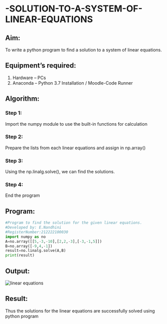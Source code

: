 # -SOLUTION-TO-A-SYSTEM-OF-LINEAR-EQUATIONS
## Aim:
To write a python program to find a solution to a system of linear equations.

## Equipment’s required:
1. 	Hardware – PCs
2. 	Anaconda – Python 3.7 Installation / Moodle-Code Runner

## Algorithm:

### Step 1: 
Import the numpy module to use the built-in functions for calculation

### Step 2: 
Prepare the lists from each linear equations and assign in np.array()

### Step 3: 
Using the np.linalg.solve(), we can find the solutions.

### Step 4: 
End the program

## Program:
```python program
#Program to find the solution for the given linear equations.
#Developed by: E.Nandhini
#RegisterNumber:212222100030
import numpy as no
A=no.array([[5,-3,-10],[2,2,-3],[-3,-1,5]])
B=no.array([-9,4,-1])
result=no.linalg.solve(A,B)
print(result)
```
## Output:
![linear equations](https://user-images.githubusercontent.com/121998147/229991538-6971d0a0-93d0-4f4e-b1b5-2b57b6f291b7.png)


## Result: 
Thus the solutions for the linear equations are successfully solved using python program

